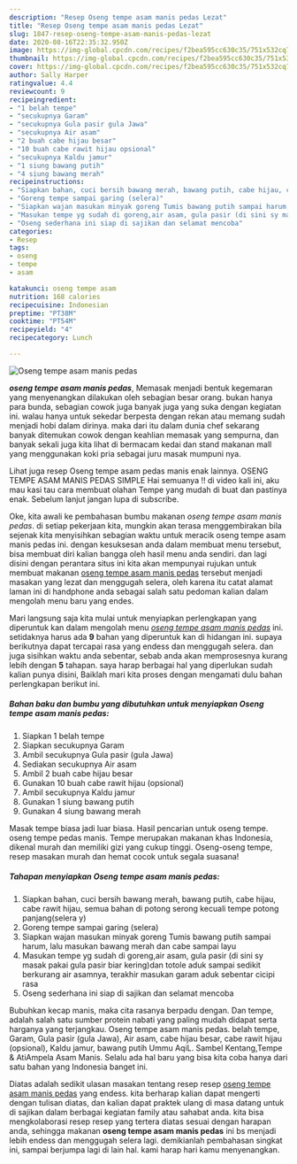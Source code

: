 ```yaml
---
description: "Resep Oseng tempe asam manis pedas Lezat"
title: "Resep Oseng tempe asam manis pedas Lezat"
slug: 1847-resep-oseng-tempe-asam-manis-pedas-lezat
date: 2020-08-16T22:35:32.950Z
image: https://img-global.cpcdn.com/recipes/f2bea595cc630c35/751x532cq70/oseng-tempe-asam-manis-pedas-foto-resep-utama.jpg
thumbnail: https://img-global.cpcdn.com/recipes/f2bea595cc630c35/751x532cq70/oseng-tempe-asam-manis-pedas-foto-resep-utama.jpg
cover: https://img-global.cpcdn.com/recipes/f2bea595cc630c35/751x532cq70/oseng-tempe-asam-manis-pedas-foto-resep-utama.jpg
author: Sally Harper
ratingvalue: 4.4
reviewcount: 9
recipeingredient:
- "1 belah tempe"
- "secukupnya Garam"
- "secukupnya Gula pasir gula Jawa"
- "secukupnya Air asam"
- "2 buah cabe hijau besar"
- "10 buah cabe rawit hijau opsional"
- "secukupnya Kaldu jamur"
- "1 siung bawang putih"
- "4 siung bawang merah"
recipeinstructions:
- "Siapkan bahan, cuci bersih bawang merah, bawang putih, cabe hijau, cabe rawit hijau, semua bahan di potong serong kecuali tempe potong panjang(selera y)"
- "Goreng tempe sampai garing (selera)"
- "Siapkan wajan masukan minyak goreng Tumis bawang putih sampai harum, lalu masukan bawang merah dan cabe sampai layu"
- "Masukan tempe yg sudah di goreng,air asam, gula pasir (di sini sy masak pakai gula pasir biar kering)dan totole aduk sampai sedikit berkurang air asamnya, terakhir masukan garam aduk sebentar cicipi rasa"
- "Oseng sederhana ini siap di sajikan dan selamat mencoba"
categories:
- Resep
tags:
- oseng
- tempe
- asam

katakunci: oseng tempe asam 
nutrition: 168 calories
recipecuisine: Indonesian
preptime: "PT38M"
cooktime: "PT54M"
recipeyield: "4"
recipecategory: Lunch

---
```



![Oseng tempe asam manis pedas](https://img-global.cpcdn.com/recipes/f2bea595cc630c35/751x532cq70/oseng-tempe-asam-manis-pedas-foto-resep-utama.jpg)

<b><i>oseng tempe asam manis pedas</i></b>, Memasak menjadi bentuk kegemaran yang menyenangkan dilakukan oleh sebagian besar orang. bukan hanya para bunda, sebagian cowok juga banyak juga yang suka dengan kegiatan ini. walau hanya untuk sekedar berpesta dengan rekan atau memang sudah menjadi hobi dalam dirinya. maka dari itu dalam dunia chef sekarang banyak ditemukan cowok dengan keahlian memasak yang sempurna, dan banyak sekali juga kita lihat di bermacam kedai dan stand makanan mall yang menggunakan koki pria sebagai juru masak mumpuni nya.

Lihat juga resep Oseng tempe asam pedas manis enak lainnya. OSENG TEMPE ASAM MANIS PEDAS SIMPLE Hai semuanya !! di video kali ini, aku mau kasi tau cara membuat olahan Tempe yang mudah di buat dan pastinya enak. Sebelum lanjut jangan lupa di subscribe.

Oke, kita awali ke pembahasan bumbu makanan <i>oseng tempe asam manis pedas</i>. di setiap pekerjaan kita, mungkin akan terasa menggembirakan bila sejenak kita menyisihkan sebagian waktu untuk meracik oseng tempe asam manis pedas ini. dengan kesuksesan anda dalam membuat menu tersebut, bisa membuat diri kalian bangga oleh hasil menu anda sendiri. dan lagi disini dengan perantara situs ini kita akan mempunyai rujukan untuk membuat makanan <u>oseng tempe asam manis pedas</u> tersebut menjadi masakan yang lezat dan menggugah selera, oleh karena itu catat alamat laman ini di handphone anda sebagai salah satu pedoman kalian dalam mengolah menu baru yang endes.


Mari langsung saja kita mulai untuk menyiapkan perlengkapan yang diperuntuk kan dalam mengolah menu <u><i>oseng tempe asam manis pedas</i></u> ini. setidaknya harus ada <b>9</b> bahan yang diperuntuk kan di hidangan ini. supaya berikutnya dapat tercapai rasa yang endess dan menggugah selera. dan juga sisihkan waktu anda sebentar, sebab anda akan memprosesnya kurang lebih dengan <b>5</b> tahapan. saya harap berbagai hal yang diperlukan sudah kalian punya disini, Baiklah mari kita proses dengan mengamati dulu bahan perlengkapan berikut ini.

<!--inarticleads1-->

##### Bahan baku dan bumbu yang dibutuhkan untuk menyiapkan Oseng tempe asam manis pedas:

1. Siapkan 1 belah tempe
1. Siapkan secukupnya Garam
1. Ambil secukupnya Gula pasir (gula Jawa)
1. Sediakan secukupnya Air asam
1. Ambil 2 buah cabe hijau besar
1. Gunakan 10 buah cabe rawit hijau (opsional)
1. Ambil secukupnya Kaldu jamur
1. Gunakan 1 siung bawang putih
1. Gunakan 4 siung bawang merah


Masak tempe biasa jadi luar biasa. Hasil pencarian untuk oseng tempe. oseng tempe pedas manis. Tempe merupakan makanan khas Indonesia, dikenal murah dan memiliki gizi yang cukup tinggi. Oseng-oseng tempe, resep masakan murah dan hemat cocok untuk segala suasana! 

<!--inarticleads2-->

##### Tahapan menyiapkan Oseng tempe asam manis pedas:

1. Siapkan bahan, cuci bersih bawang merah, bawang putih, cabe hijau, cabe rawit hijau, semua bahan di potong serong kecuali tempe potong panjang(selera y)
1. Goreng tempe sampai garing (selera)
1. Siapkan wajan masukan minyak goreng Tumis bawang putih sampai harum, lalu masukan bawang merah dan cabe sampai layu
1. Masukan tempe yg sudah di goreng,air asam, gula pasir (di sini sy masak pakai gula pasir biar kering)dan totole aduk sampai sedikit berkurang air asamnya, terakhir masukan garam aduk sebentar cicipi rasa
1. Oseng sederhana ini siap di sajikan dan selamat mencoba


Bubuhkan kecap manis, maka cita rasanya berpadu dengan. Dan tempe, adalah salah satu sumber protein nabati yang paling mudah didapat serta harganya yang terjangkau. Oseng tempe asam manis pedas. belah tempe, Garam, Gula pasir (gula Jawa), Air asam, cabe hijau besar, cabe rawit hijau (opsional), Kaldu jamur, bawang putih Ummu AqiL. Sambel Kentang,Tempe &amp; AtiAmpela Asam Manis. Selalu ada hal baru yang bisa kita coba hanya dari satu bahan yang Indonesia banget ini. 

Diatas adalah sedikit ulasan masakan tentang resep resep <u>oseng tempe asam manis pedas</u> yang endess. kita berharap kalian dapat mengerti dengan tulisan diatas, dan kalian dapat praktek ulang di masa datang untuk di sajikan dalam berbagai kegiatan family atau sahabat anda. kita bisa mengkolaborasi resep resep yang tertera diatas sesuai dengan harapan anda, sehingga makanan <b>oseng tempe asam manis pedas</b> ini bs menjadi lebih endess dan menggugah selera lagi. demikianlah pembahasan singkat ini, sampai berjumpa lagi di lain hal. kami harap hari kamu menyenangkan.
